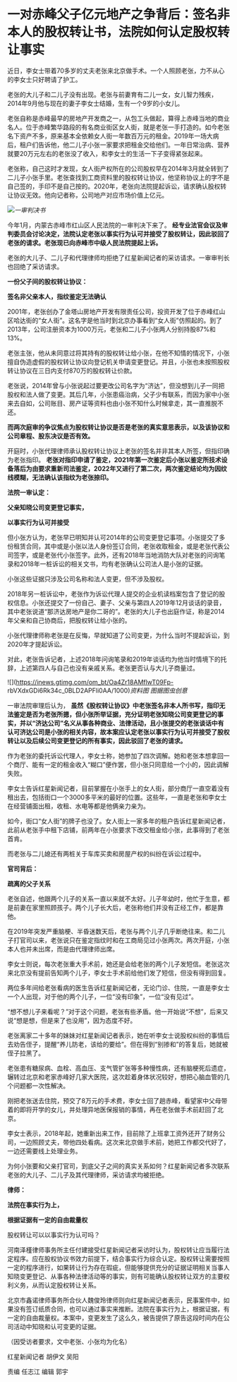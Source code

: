 # 一对赤峰父子亿元地产之争背后：签名非本人的股权转让书，法院如何认定股权转让事实

近日，李女士带着70多岁的丈夫老张来北京做手术。一个人照顾老张，力不从心的李女士只好聘请了护工。

老张的大儿子和二儿子没有出现。老张与前妻育有二儿一女，女儿智力残疾，2014年9月他与现在的妻子李女士结婚，生有一个9岁的小女儿。

老张自称是赤峰最早的房地产开发商之一，从包工头做起，算得上赤峰当地的商业名人。位于赤峰繁华路段的有名商业街区女人街，就是老张一手打造的。如今老张名下资产不多，原来基本全依赖女人街一年数百万元的租金。2019年一场大病后，租户们告诉他，他二儿子小张一家要求把租金交给他们。一年日常治病、营养就要20万元左右的老张没了收入，和李女士的生活一下子变得紧张起来。

老张称，自己这时才发现，女人街产权所在的公司股权早在2014年3月就全转到了二儿子小张手里。老张查找到工商资料里的股权转让协议，他坚称协议上的字不是自己签的，手印不是自己按的。2020年，老张向法院提起诉讼，请求确认股权转让协议无效。他向记者称，公司地产对应市场价值上亿元。

![](https://inews.gtimg.com/om_bt/Oc9WbvyL6M6rFOOSBw51J8xK3fHVWhEoeMWySnLTcdd1oAA/1000)_一审判决书_

今年1月，内蒙古赤峰市红山区人民法院的一审判决下来了。
**经专业法官会议及审判委员会讨论决定，法院认定老张以事实行为认可并接受了股权转让，因此驳回了老张的请求。老张现已向赤峰市中级人民法院提起上诉。**

老张的大儿子、二儿子和代理律师均拒绝了红星新闻记者的采访请求。一审审判长也回绝了采访请求。

**一份父子间的股权转让协议：**

**签名非父亲本人，指纹鉴定无法确认**

2001年，老张创办了金塔山房地产开发有限责任公司，投资开发了位于赤峰红山区哈达街的“女人街”。这名字是他当时到北京办事看到“女人街”仿照起的。到了2013年，公司注册资本为1000万元，老张和二儿子小张两人分别持股87%和13%。

老张主张，他从未同意过将其持有的股权转让给小张，在他不知情的情况下，小张擅自伪造虚假的股权转让协议向登记机关申请变更登记。并且，小张也未按照股权转让协议在三日内支付870万的股权转让价款。

老张说，2014年曾与小张说起过要更改公司名字为“济达”，但没想到儿子一同把股权和法人做了变更。其后几年，小张患癌治病，父子少有联系，而因为家中小张来去自如，公司账目、房产证等资料也由小张不知什么时候拿走，其一直推脱不还。

**而两次庭审的争议焦点为股权转让协议是否是老张的真实意思表示，以及该协议和公司章程、股东决议是否有效。**

开庭时，小张代理律师承认股权转让协议上老张的签名并非其本人所签，但指印确为老张指印。
**老张对指印申请了鉴定，2021年第一次鉴定后小张以鉴定所技术设备落后为由要求重新司法鉴定，2022年又进行了第二次，两次鉴定结论均为因纹线模糊，无法确认该指纹为老张捺印。**

**法院一审认定：**

**父亲知晓公司变更登记事实，**

**以事实行为认可并接受**

但小张方认为，老张早已明知并认可2014年的公司变更登记事项。小张提交了多份租赁合同，其中或是小张以法人身份签订合同，老张收取租金，或是老张代表公司签字，或是老张代小张签字。此外，还有2018年当地消防大队对老张的问询笔录和2018年一桩诉讼的相关文书，均有老张确认公司法人是小张的证据。

小张这些证据只涉及公司名称和法人变更，但不涉及股权。

2018年另一桩诉讼中，老张作为诉讼代理人提交的企业机读档案包含了登记的股权信息。小张还提交了一份自己、妻子、父亲与第四人2019年12月谈话的录音，其中老张说道“那济达房地产是你二哥的”。老张的大儿子也出庭作证，称是2014年父亲和自己协商后，把股权转让给小张的。

小张代理律师称老张是在反悔，早就知道了公司变更，为什么当时不提起诉讼，到2020年才提起诉讼。

对此，老张告诉记者，上述2018年问询笔录和2019年谈话均为他当时情境下的托辞，上述第四人与自己也没有亲戚关系。老张更否认与大儿子商量过。

![](https://inews.gtimg.com/om_bt/Oa4Zr18AMflwT09Fp-
rbVXdxGDi6Rk34c_0BLD2APFli0AA/1000)_资料图 图据图虫创意_

一审法院审理后认为，
**虽然《股权转让协议》中老张签名非本人所书写，指印无法鉴定是否为老张所摁，但小张所举证据，充分证明老张知晓公司变更登记的事实，并以“济达公司”名义从事各种商业、法律活动，且小张提交的老张谈话中有认可济达公司是小张的相关内容，故本案应认定老张以事实行为认可并接受了股权转让以及后续公司变更登记的所有事实，因此驳回了老张的请求。**

作为老张的委托诉讼代理人，李女士称，她参加了四次调解。她和老张本想拿回一个商厅、能有一定的租金收入“糊口”便作罢，但小张只同意给一个小的，因此调解失败。

李女士告诉红星新闻记者，目前掌握在小张手上的女人街，部分商厅一直空着没有租出去，包括街口一个3000多平米的最好的位置。这些年，一直是老张和李女士在经营铺面出租，收租、水电等都是他俩亲力亲为。

如今，街口“女人街”的牌子也没了。女人街上一家多年的租户告诉红星新闻记者，此前从老张手中租下店铺，前两年在小张要求下改交租金给小张，此事得到了老张首肯。

而老张与二儿媳还有两桩关于车库买卖和房屋产权的纠纷在诉讼过程中。

**官司背后：**

**疏离的父子关系**

老张自述，他跟两个儿子的关系一直以来就不太好。儿子年幼时，他忙于生意，都是前妻在家里照顾孩子。两个儿子长大后，老张称他们并没有正经工作，都是靠他。

在2019年突发严重脑梗、半昏迷数天后，老张与两个儿子几乎断绝往来。和二儿子打官司以来，老张说只在鉴定指纹时和在工商局见过小张两次。两次开庭，小张本人也并未出席，而是由代理律师出席。

李女士则说，每次老张重大手术前，她还是会给老张的两个儿子发短信。老张这次来北京没有提前告知两个儿子，李女士手术前给他们发了短信，但没有得到回复。

两位多年间给老张看病的医生告诉红星新闻记者，无论门诊、住院，一直是李女士一个人出现，对于他的两个儿子，一位“没有印象”，一位“没有见过”。

“想不想儿子来看呢？”对于这个问题，老张有些矛盾。他一开始说“不想”，后来又说“想是想，但是来了也没用”，因为态度不好。

老张离家二十多年的妹妹对红星新闻记者表示，她在听李女士说股权纠纷的事情后去劝告侄子，提醒“养儿防老，该给的要给”。但在得到“别掺和”的答复后，她就被侄子拉黑了。

老张患有糖尿病、血栓、高血压、支气管扩张等多种慢性病，还有脑梗死后遗症，辗转过北京和老家赤峰好几家大医院，这次趁着身体状况较好，想把心脑血管的几个问题都一次性解决。

刚把老张送去住院，预交了8万元的手术费，李女士回了趟赤峰，看望家中父母带着的即将开学的女儿，并处理异地医保报销的事情，再在老张做手术前赶回了北京。

李女士表示，2018年起，她重新出来工作，目前除了上班拿工资外还开了财务公司，一边照顾丈夫，带他四处看病。这次来北京做手术前，她把工作都交代好了，一边还需要线上处理业务。

为何小张要和父亲打官司，到底父子之间的真实关系如何？红星新闻记者多次联系老张的大儿子、二儿子及其代理律师，采访请求均被拒绝。

**律师：**

**法院在事实行为上，**

**根据证据有一定的自由裁量权**

股权转让可以以事实行为认可吗？

河南泽槿律师事务所主任付建接受红星新闻记者采访时认为，股权转让应当履行法定程序。应在股权协议书效力前提下，结合事实行为综合认定。股权转让需要按照一定的程序进行，如果转让行为存在瑕疵，但能够提供充分的证据证明相关当事人知晓变更登记、从事各种法律活动等的事实，则有可能确认股权转让双方的主要权利义务，从而认定股权转让关系。

北京市鑫诺律师事务所合伙人魏俊玲律师则向红星新闻记者表示，民事案件中，如果没有签订纸质合同，也可以通过事实来推断。法院在事实行为上，根据证据，有一定的自由裁量权。本案中，变更发生了这么久，被告提供了原告这段时间内在公司活动中知晓和认可变更的证据。

（因受访者要求，文中老张、小张均为化名）

红星新闻记者 胡伊文 吴阳

责编 任志江 编辑 郭宇

